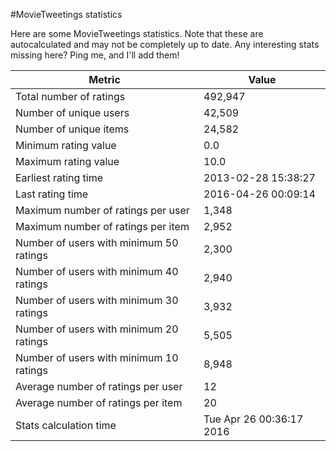 #MovieTweetings statistics

Here are some MovieTweetings statistics. Note that these are autocalculated and may not be completely up to date. Any interesting stats missing here? Ping me, and I'll add them!

Metric | Value
--- | ---
Total number of ratings                 | 492,947
Number of unique users                  | 42,509
Number of unique items                  | 24,582
Minimum rating value                    | 0.0
Maximum rating value                    | 10.0
Earliest rating time                    | 2013-02-28 15:38:27
Last rating time                        | 2016-04-26 00:09:14
Maximum number of ratings per user      | 1,348
Maximum number of ratings per item      | 2,952
Number of users with minimum 50 ratings | 2,300
Number of users with minimum 40 ratings | 2,940
Number of users with minimum 30 ratings | 3,932
Number of users with minimum 20 ratings | 5,505
Number of users with minimum 10 ratings | 8,948
Average number of ratings per user      | 12
Average number of ratings per item      | 20
Stats calculation time                  | Tue Apr 26 00:36:17 2016

